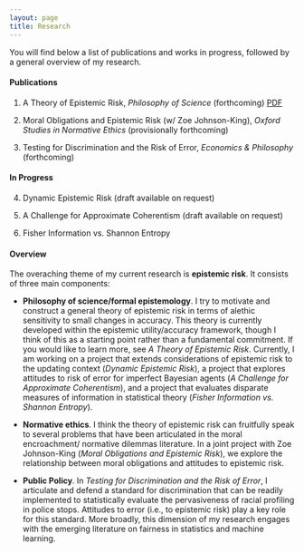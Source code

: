 ```yaml
---
layout: page
title: Research
---
```


You will find below a list of publications and works in progress, followed by a general overview of my research. 

#### Publications 

  1. A Theory of Epistemic Risk, _Philosophy of Science_ (forthcoming) [PDF](research/babic_ter.pdf)
  
  2. Moral Obligations and Epistemic Risk (w/ Zoe Johnson-King), _Oxford Studies in Normative Ethics_ (provisionally forthcoming) 
  
  3. Testing for Discrimination and the Risk of Error, _Economics & Philosophy_ (forthcoming)

 #### In Progress 
  4. Dynamic Epistemic Risk (draft available on request)
  
  5. A Challenge for Approximate Coherentism (draft available on request)
  
  6. Fisher Information vs. Shannon Entropy

#### Overview 

The overaching theme of my current research is **epistemic risk**. It consists of three main components:
  - **Philosophy of science/formal epistemology**. I try to motivate and construct a general theory of epistemic risk in terms of alethic sensitivity to small changes in accuracy. This theory is currently developed within the epistemic utility/accuracy framework, though I think of this as a starting point rather than a fundamental commitment. If you would like to learn more, see _A Theory of Epistemic Risk_. Currently, I am working on a project that extends considerations of epistemic risk to the updating context (_Dynamic Epistemic Risk_), a project that explores attitudes to risk of error for imperfect Bayesian agents (_A Challenge for Approximate Coherentism_), and a project that evaluates disparate measures of information in statistical theory (_Fisher Information vs. Shannon Entropy_). 
  
  - **Normative ethics**. I think the theory of epistemic risk can fruitfully speak to several problems that have been articulated in the moral encroachment/ normative dilemmas literature. In a joint project with Zoe Johnson-King (_Moral Obligations and Epistemic Risk_), we explore the relationship between moral obligations and attitudes to epistemic risk. 
  
  - **Public Policy**. In _Testing for Discrimination and the Risk of Error_, I articulate and defend a standard for discrimination that can be readily implemented to statistically evaluate the pervasiveness of racial profiling in police stops. Attitudes to error (i.e., to epistemic risk) play a key role for this standard. More broadly, this dimension of my research engages with the emerging literature on fairness in statistics and machine learning. 
  
